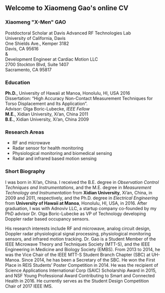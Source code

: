 ## Welcome to Xiaomeng Gao's online CV

### **Xiaomeng "X-Men" GAO**<br/>

Postdoctoral Scholar at Davis Advanced RF Technologies Lab<br/>
University of California, Davis<br/>
One Shields Ave., Kemper 3182<br/>
Davis, CA 95616<br/>
&<br/>
Development Engineer at Cardiac Motion LLC<br/>
2700 Stockton Blvd, Suite 1407<br/>
Sacramento, CA 95817<br/>

### Education
**Ph.D.**, University of Hawaii at Manoa, Honolulu, HI, USA           2016<br/>
Dissertation: “High Accuracy Non-Contact Measurement Techniques for Torso Displacement and Its Application”. <br/>
Advisor: Olga Boric-Lubecke, *IEEE Fellow* <br/>
**M.E.**, Xidian University, Xi’an, China                             2011<br/>
**B.E.**, Xidian University, Xi’an, China                             2009<br/>

### Research Areas
* RF and microwave
* Radar sensor for health monitoring 
* Physiological monitoring and biomedical sensing
* Radar and infrared based motion sensing

### Short Biography
I was born in Xi’an, China. I received the B.E. degree in *Observation Control Techniques and Instrumentations*, and the M.E. degree in *Measurement Technology and Instrumentation* from **Xidian University**, Xi’an, China, in 2009 and 2011, respectively, and the Ph.D. degree in *Electrical Engineering* from **University of Hawaii at Manoa**, Honolulu, HI, USA, in 2016. After graduation, I was with Adnoviv LLC, a startup company co-founded by my PhD advisor Dr. Olga Boric-Lubecke as VP of Technology developing Doppler radar based occupancy sensors. 

His research interests include RF and microwave, analog circuit design, Doppler radar physiological signal processing, physiological monitoring sensors, and infrared motion tracking.
Dr. Gao is a Student Member of the IEEE Microwave Theory and Techniques Society (MTT-S), and the IEEE Engineering in Medicine and Biology Society (EMBS). From 2013 to 2014, he was the Vice Chair of the IEEE MTT-S Student Branch Chapter (SBC) at UH-Manoa. Since 2014, he has been a Secretary of the SBC. He won the First Place in REIS Students’ Poster Competition in 2014. He was the recipient of Science Applications International Corp (SAIC) Scholarship Award in 2015, and NSF Young Professional Award Contributing to Smart and Connected Health in 2016. He currently serves as the Student Design Competition Chair of 2017 IEEE IMS.

